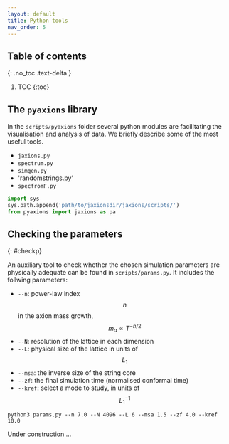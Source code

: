 ```yaml
---
layout: default
title: Python tools
nav_order: 5
---
```


## Table of contents
{: .no_toc .text-delta }

1. TOC
{:toc}

## The `pyaxions` library

In the `scripts/pyaxions` folder several python modules are facilitating the visualisation and analysis of data. We briefly describe some of the most useful tools.

- `jaxions.py`
- `spectrum.py`
- `simgen.py`
- 'randomstrings.py'
- `specfromF.py`

```python
import sys
sys.path.append('path/to/jaxionsdir/jaxions/scripts/')
from pyaxions import jaxions as pa
```

## Checking the parameters
{: #checkp}

An auxiliary tool to check whether the chosen simulation parameters are physically adequate can be found in `scripts/params.py`. It includes the follwing parameters:

- `--n`: power-law index $$ n $$ in the axion mass growth, $$ m_a\propto T^{-n/2}$$
- `--N`: resolution of the lattice in each dimension
- `--L`: physical size of the lattice in units of $$ L_1 $$ 
- `--msa`: the inverse size of the string core 
- `--zf`: the final simulation time (normalised conformal time) 
- `--kref`: select a mode to study,  in units of $$ L_1^{-1} $$

```
python3 params.py --n 7.0 --N 4096 --L 6 --msa 1.5 --zf 4.0 --kref 10.0
```

Under construction ...
